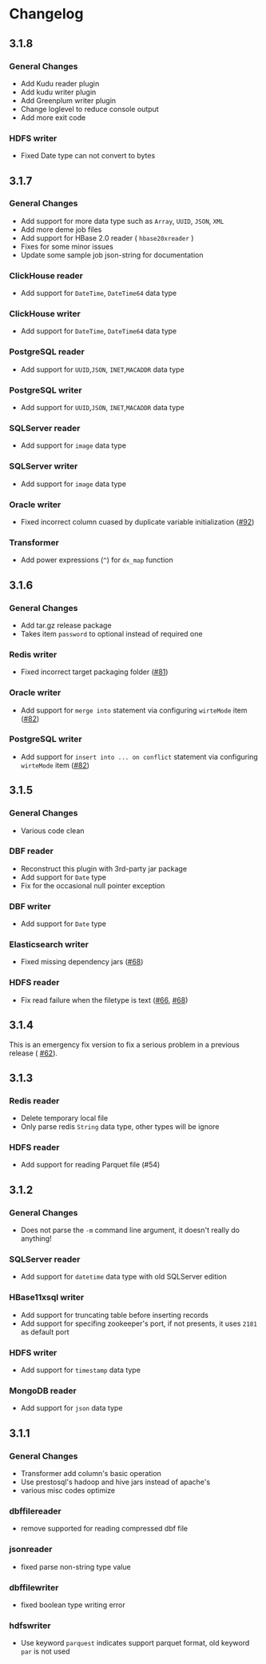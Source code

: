 # Changelog

## 3.1.8

### General Changes

* Add Kudu reader plugin
* Add kudu writer plugin
* Add Greenplum writer plugin
* Change loglevel to reduce console output
* Add more exit code

### HDFS writer

* Fixed Date type can not convert to bytes

## 3.1.7

### General Changes

* Add support for more data type such as `Array`, `UUID`, `JSON`, `XML` 
* Add more deme job files
* Add support for HBase 2.0 reader ( `hbase20xreader` )
* Fixes for some minor issues
* Update some sample job json-string for documentation

### ClickHouse reader

* Add support for `DateTime`, `DateTime64` data type

### ClickHouse writer

* Add support for `DateTime`, `DateTime64` data type

### PostgreSQL reader

* Add support for `UUID`,`JSON`, `INET`,`MACADDR` data type

### PostgreSQL writer

* Add support for `UUID`,`JSON`, `INET`,`MACADDR` data type

### SQLServer reader

* Add support for `image` data type

### SQLServer writer

* Add support for `image` data type

### Oracle writer

* Fixed incorrect column cuased by duplicate variable initialization ([\#92](https://github.com/wgzhao/DataX/issues/92))

### Transformer

* Add power expressions (`^`) for `dx_map` function

## 3.1.6

### General Changes

* Add tar.gz release package
* Takes item `password` to optional instead of  required one

### Redis writer

* Fixed incorrect target packaging folder ([\#81](https://github.com/wgzhao/DataX/issues/81))

### Oracle writer

* Add support for `merge into` statement via configuring `wirteMode` item ([\#82](https://github.com/wgzhao/DataX/issues/81))

### PostgreSQL writer

* Add support for `insert into ... on conflict` statement via configuring `wirteMode` item ([\#82](https://github.com/wgzhao/DataX/issues/81))

## 3.1.5

### General Changes

* Various code clean

### DBF reader

* Reconstruct this plugin with 3rd-party jar package
* Add support for `Date` type
* Fix for the occasional null pointer exception

### DBF writer

* Add support for `Date` type

### Elasticsearch writer

* Fixed missing dependency jars ([\#68](https://github.com/wgzhao/DataX/issues/68))

### HDFS reader

* Fix read failure when the filetype is text ([\#66](https://github.com/wgzhao/DataX/issues/66), [\#68](https://github.com/wgzhao/DataX/issues/68))

## 3.1.4

This is an emergency fix version to fix a serious problem in a previous release ( [\#62](https://github.com/wgzhao/DataX/issues/62)).

## 3.1.3

### Redis reader

* Delete temporary local file
* Only parse redis `String` data type, other types will be ignore

### HDFS reader

* Add support for reading Parquet file (#54)

## 3.1.2

### General Changes

* Does not parse the `-m` command line argument, it doesn't really do anything!

### SQLServer reader

* Add support for `datetime` data type with old SQLServer edition

### HBase11xsql writer

* Add support for truncating table before inserting records
* Add support for specifing zookeeper's port, if not presents, it uses `2181` as default port 

### HDFS writer

* Add support for `timestamp` data type

### MongoDB reader

* Add support for `json` data type

## 3.1.1 

### General Changes

* Transformer add column's basic operation 
* Use prestosql's hadoop and hive jars instead of apache's
* various misc codes optimize
 
### dbffilereader

* remove supported for reading compressed dbf file
    
### jsonreader
 
* fixed parse non-string type value
  
### dbffilewriter
 
* fixed boolean type writing error
   
### hdfswriter

*  Use keyword `parquest` indicates support parquet format,  old keyword `par` is not used

